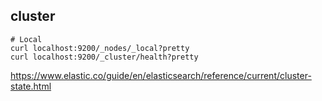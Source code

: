 cluster
-

````
# Local
curl localhost:9200/_nodes/_local?pretty
curl localhost:9200/_cluster/health?pretty

````

https://www.elastic.co/guide/en/elasticsearch/reference/current/cluster-state.html
